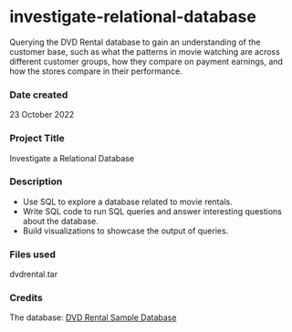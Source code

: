 # investigate-relational-database
Querying the DVD Rental database to gain an understanding of the customer base, such as what the patterns in movie watching are across different customer groups, how they compare on payment earnings, and how the stores compare in their performance.

### Date created
23 October 2022

### Project Title
Investigate a Relational Database

### Description
- Use SQL to explore a database related to movie rentals.  
- Write SQL code to run SQL queries and answer interesting questions about the database. 
- Build visualizations to showcase the output of queries.

### Files used
dvdrental.tar

### Credits
The database: [DVD Rental Sample Database](https://www.postgresqltutorial.com/postgresql-getting-started/postgresql-sample-database/)

